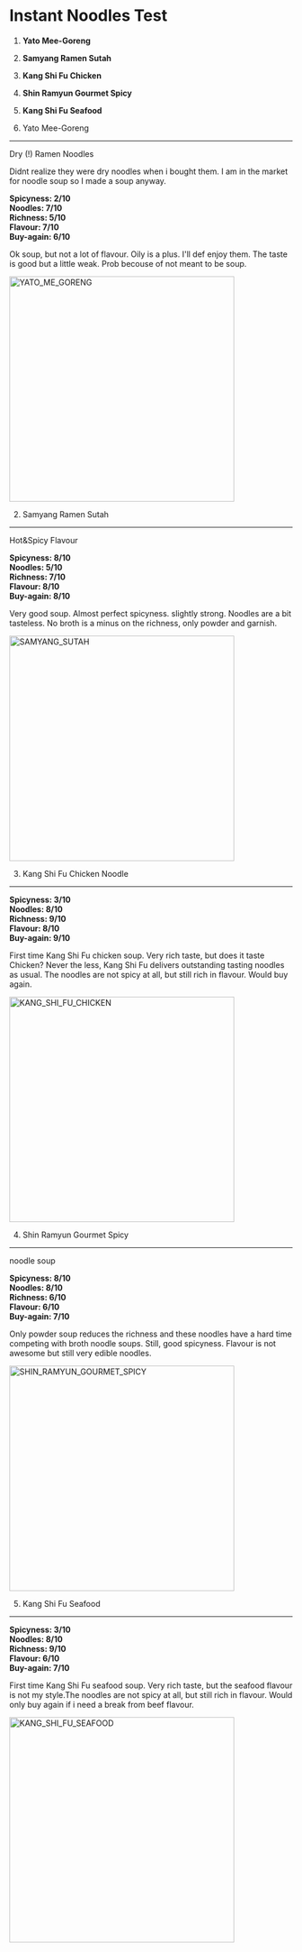 Instant Noodles Test 
====================

1. **Yato Mee-Goreng**  
2. **Samyang Ramen Sutah**  
3. **Kang Shi Fu Chicken**  
4. **Shin Ramyun Gourmet Spicy**  
5. **Kang Shi Fu Seafood**  

1. Yato Mee-Goreng 
------------------ 

Dry (!) Ramen Noodles  

Didnt realize they were dry noodles when i bought them. I am in the market for
noodle soup so I made a soup anyway.  

**Spicyness: 2/10**  
**Noodles: 7/10**  
**Richness: 5/10**  
**Flavour: 7/10**  
**Buy-again: 6/10**    

Ok soup, but not a lot of flavour. Oily is a plus. I'll def enjoy them.  The
taste is good but a little weak. Prob becouse of not meant to be soup. 

<img src="img/YATO_MEE_GORENG.jpg" alt="YATO_ME_GORENG" width="400px"/>

2. Samyang Ramen Sutah 
---------------------- 

Hot&Spicy Flavour  

**Spicyness: 8/10**  
**Noodles: 5/10**  
**Richness: 7/10**  
**Flavour: 8/10**  
**Buy-again: 8/10**  

Very good soup. Almost perfect spicyness. slightly strong. Noodles are a bit
tasteless. No broth is a minus on the richness, only powder and garnish. 

<img src="img/SAMYANG_SUTAH.jpg" alt="SAMYANG_SUTAH" width="400px"/>

3. Kang Shi Fu Chicken Noodle 
----------------------

**Spicyness: 3/10**  
**Noodles: 8/10**  
**Richness: 9/10**  
**Flavour: 8/10**  
**Buy-again: 9/10**  

First time Kang Shi Fu chicken soup. Very rich taste, but does it taste
Chicken? Never the less, Kang Shi Fu delivers outstanding tasting noodles as usual.
The noodles are not spicy at all, but still rich in flavour. Would buy again. 

<img src="img/KANG_SHI_FU_CHICKEN.jpg" alt="KANG_SHI_FU_CHICKEN" width="400px"/>

4. Shin Ramyun Gourmet Spicy 
----------------------
noodle soup

**Spicyness: 8/10**  
**Noodles: 8/10**  
**Richness: 6/10**  
**Flavour: 6/10**  
**Buy-again: 7/10**  

Only powder soup reduces the richness and these noodles have a hard time competing 
with broth noodle soups. Still, good spicyness. Flavour is not awesome but still very
edible noodles. 

<img src="img/SHIN_RAMYUN_GOURMET_SPICY.jpg" alt="SHIN_RAMYUN_GOURMET_SPICY" width="400px"/>

5. Kang Shi Fu Seafood
----------------------

**Spicyness: 3/10**  
**Noodles: 8/10**  
**Richness: 9/10**  
**Flavour: 6/10**  
**Buy-again: 7/10**  

First time Kang Shi Fu seafood soup. Very rich taste, but the seafood flavour is not my
style.The noodles are not spicy at all, but still rich in flavour. Would only buy again if 
i need a break from beef flavour. 

<img src="img/KANG_SHI_FU_SEAFOOD.jpg" alt="KANG_SHI_FU_SEAFOOD" width="400px"/>
